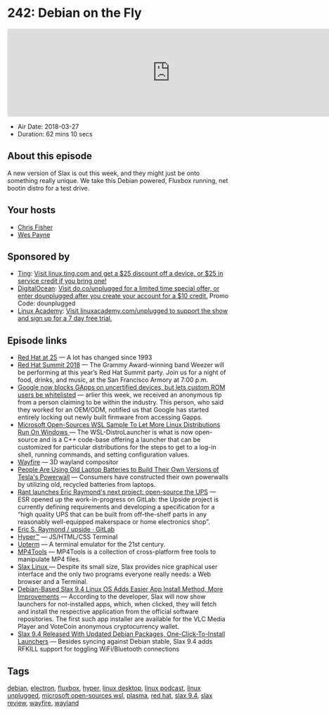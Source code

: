 # 242: Debian on the Fly

<iframe src="https://player.fireside.fm/v2/RUkczH-V+dscNaQBD?theme=dark" width="740" height="200" frameborder="0" scrolling="no"></iframe>

* Air Date: 2018-03-27
* Duration: 62 mins 10 secs

## About this episode

A new version of Slax is out this week, and they might just be onto something really unique. We take this Debian powered, Fluxbox running, net bootin distro for a test drive.

## Your hosts
* [Chris Fisher](https://linuxunplugged.com/hosts/chrislas)
* [Wes Payne](https://linuxunplugged.com/hosts/wes)

## Sponsored by

  * [Ting](http://linux.ting.com): [Visit linux.ting.com and get a $25 discount off a device, or $25 in service credit if you bring one!](http://linux.ting.com)
  * [DigitalOcean](https://do.co/unplugged): [Visit do.co/unplugged for a limited time special offer, or enter dounplugged after you create your account for a $10 credit.](https://do.co/unplugged) Promo Code: dounplugged
  * [Linux Academy](http://linuxacademy.com/unplugged): [Visit linuxacademy.com/unplugged to support the show and sign up for a 7 day free trial.](http://linuxacademy.com/unplugged)



## Episode links

  * [Red Hat at 25](https://www.redhat.com/en/about/red-hat-at-25?sc_cid=701f2000000tyBjAAI "Red Hat at 25") — A lot has changed since 1993
  * [Red Hat Summit 2018](https://www.redhat.com/en/summit/2018?sc_cid=701f20000019TN3AAM "Red Hat Summit 2018") — The Grammy Award-winning band Weezer will be performing at this year’s Red Hat Summit party. Join us for a night of food, drinks, and music, at the San Francisco Armory at 7:00 p.m.
  * [Google now blocks GApps on uncertified devices, but lets custom ROM users be whitelisted](https://www.xda-developers.com/google-blocks-gapps-uncertified-devices-custom-rom-whitelist/ "Google now blocks GApps on uncertified devices, but lets custom ROM users be whitelisted") — arlier this week, we received an anonymous tip from a person claiming to be within the industry. This person, who said they worked for an OEM/ODM, notified us that Google has started entirely locking out newly built firmware from accessing Gapps.
  * [Microsoft Open-Sources WSL Sample To Let More Linux Distributions Run On Windows ](https://www.phoronix.com/scan.php?page=news_item&px=Microsoft-Opens-WSL-Sample "Microsoft Open-Sources WSL Sample To Let More Linux Distributions Run On Windows ") — The WSL-DistroLauncher is what is now open-source and is a C++ code-base offering a launcher that can be customized for particular distributions for the steps to get to a log-in shell, running commands, and setting configuration values.
  * [Wayfire](https://github.com/ammen99/wayfire "Wayfire") — 3D wayland compositor
  * [People Are Using Old Laptop Batteries to Build Their Own Versions of Tesla's Powerwall](https://futurism.com/people-are-using-old-laptop-batteries-to-build-their-own-versions-of-teslas-powerwall/ "People Are Using Old Laptop Batteries to Build Their Own Versions of Tesla's Powerwall") — Consumers have constructed their own powerwalls by utilizing old, recycled batteries from laptops.
  * [Rant launches Eric Raymond's next project: open-source the UPS](https://www.theregister.co.uk/2018/03/11/rant_launches_eric_raymonds_next_project_opensource_the_ups/ "Rant launches Eric Raymond's next project: open-source the UPS") — ESR opened up the work-in-progress on GitLab: the Upside project is currently defining requirements and developing a specification for a “high quality UPS that can be built from off-the-shelf parts in any reasonably well-equipped makerspace or home electronics shop”.
  * [Eric S. Raymond / upside · GitLab](https://gitlab.com/esr/upside "Eric S. Raymond / upside · GitLab")
  * [Hyper™](https://hyper.is/ "Hyper™") — JS/HTML/CSS Terminal
  * [Upterm](https://github.com/railsware/upterm "Upterm") — A terminal emulator for the 21st century. 
  * [MP4Tools](https://www.mp4joiner.org/en/ "MP4Tools") — MP4Tools is a collection of cross-platform free tools to manipulate MP4 files.
  * [Slax Linux ](http://www.slax.org/en/ "Slax Linux ") — Despite its small size, Slax provides nice graphical user interface and the only two programs everyone really needs: a Web browser and a Terminal.
  * [Debian-Based Slax 9.4 Linux OS Adds Easier App Install Method, More Improvements](http://news.softpedia.com/news/debian-based-slax-9-4-linux-os-adds-easier-app-install-method-more-improvements-520404.shtml "Debian-Based Slax 9.4 Linux OS Adds Easier App Install Method, More Improvements") — According to the developer, Slax will now show launchers for not-installed apps, which, when clicked, they will fetch and install the respective application from the official software repositories. The first such app installer are available for the VLC Media Player and VoteCoin anonymous cryptocurrency wallet.
  * [Slax 9.4 Released With Updated Debian Packages, One-Click-To-Install Launchers](https://www.phoronix.com/scan.php?page=news_item&px=Slax-9.4-Released "Slax 9.4 Released With Updated Debian Packages, One-Click-To-Install Launchers") — Besides syncing against Debian stable, Slax 9.4 adds RFKILL support for toggling WiFi/Bluetooth connections



## Tags

[debian](https://linuxunplugged.com/tags/debian), [electron](https://linuxunplugged.com/tags/electron), [fluxbox](https://linuxunplugged.com/tags/fluxbox), [hyper](https://linuxunplugged.com/tags/hyper), [linux desktop](https://linuxunplugged.com/tags/linux%20desktop), [linux podcast](https://linuxunplugged.com/tags/linux%20podcast), [linux unplugged](https://linuxunplugged.com/tags/linux%20unplugged), [microsoft open-sources wsl](https://linuxunplugged.com/tags/microsoft%20open-sources%20wsl), [plasma](https://linuxunplugged.com/tags/plasma), [red hat](https://linuxunplugged.com/tags/red%20hat), [slax 9.4](https://linuxunplugged.com/tags/slax%209.4), [slax review](https://linuxunplugged.com/tags/slax%20review), [wayfire](https://linuxunplugged.com/tags/wayfire), [wayland](https://linuxunplugged.com/tags/wayland)